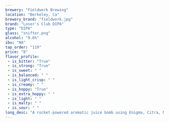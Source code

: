 ```yaml
---
brewery: "Fieldwork Brewing"
location: "Berkeley, Ca"
brewery_brand: "fieldwork.jpg"
brand: "Loser's Club DIPA"
type: "DIPA"
glass: "snifter.png"
alcohol: "9.6%"
ibu: "NA"
tap_order: "119"
price: "8"
flavor_profile:
 - is_bitter: "True"
 - is_strong: "True"
 - is_sweet: " "
 - is_balanced: " "
 - is_light_crisp: " "
 - is_creamy: " "
 - is_hoppy: "True"
 - is_extra_hoppy: " "
 - is_light: " "
 - is_malty: " "
 - is_sour: " "
long_desc: "A rocket-powered aromatic juice bomb using Enigma, Citra, Mosaic, El Dorado, and Amarillo hops"
---
```

